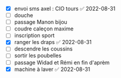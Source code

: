 - [x] envoi sms axel : CIO tours ✅ 2022-08-31
- [ ] douche
- [ ] passage Manon bijou
- [ ] coudre caleçon maxime 
- [ ] inscription sport
- [x] ranger les draps ✅ 2022-08-31
- [ ] descendre les coussins
- [ ] sortir les poubelles
- [ ] passage Widad et Rémi en fin d'aprèm
- [x] machine à laver ✅ 2022-08-31